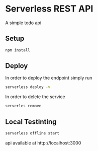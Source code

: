 # Serverless REST API
A simple todo api

## Setup

```bash
npm install
```

## Deploy

In order to deploy the endpoint simply run

```bash
serverless deploy -v
```

In order to delete the service

```bash
serverles remove
```

## Local Testinting
```bash
serverless offline start
```

api available at http://localhost:3000